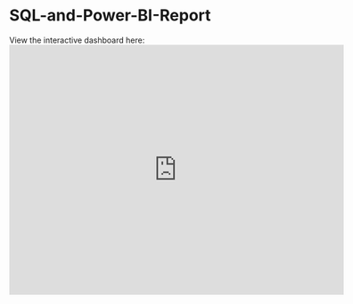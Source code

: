# SQL-and-Power-BI-Report

View the interactive dashboard here: <iframe width="600" height="450" src="https://lookerstudio.google.com/embed/reporting/9ee85ae4-2526-4457-b0aa-82624791b845/page/yP1DE" frameborder="0" style="border:0" allowfullscreen sandbox="allow-storage-access-by-user-activation allow-scripts allow-same-origin allow-popups allow-popups-to-escape-sandbox"></iframe>
